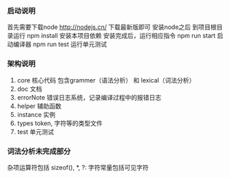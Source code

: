 ### 启动说明
首先需要下载node http://nodejs.cn/ 下载最新版即可
安装node之后 到项目根目录运行 npm install 安装本项目依赖
安装完成后，运行相应指令
npm run start 启动编译器
npm run test 运行单元测试

### 架构说明
1. core 核心代码 包含grammer（语法分析） 和 lexical（词法分析）
2. doc 文档
3. errorNote 错误日志系统，记录编译过程中的报错日志
4. helper 辅助函数
5. instance 实例
6. types token, 字符等的类型文件
7. test 单元测试

### 词法分析未完成部分
杂项运算符包括 sizeof(), *, ?:
字符常量包括可见字符